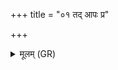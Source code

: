 +++
title = "०१ तद् आपः प्र"

+++
<details><summary>मूलम् (GR)</summary>

तद् आपः प्र वहत-  
-अवद्यं च मलं च यत् ।  
यद् दुष्वप्न्यम् आरिम  
यद् ऋचानृतम् ऊदिम ॥
</details>